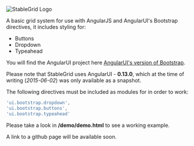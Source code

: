 ![StableGrid Logo](https://raw.githubusercontent.com/starbuck451/stablegrid/master/StableGridLogo.png)

A basic grid system for use with AngularJS and AngularUI's Bootstrap directives, it includes styling for:

* Buttons
* Dropdown
* Typeahead

You will find the AngularUI project here [AngularUI's version of Bootstrap](https://angular-ui.github.io/#ui-bootstrap).

Please note that StableGrid uses AngularUI - **0.13.0**, which at the time of writing (_2015-06-02_) was only available as a snapshot.

The following directives must be included as modules for in order to work:

```javascript
'ui.bootstrap.dropdown',
'ui.bootstrap.buttons',
'ui.bootstrap.typeahead'
```

Please take a look in **/demo/demo.html** to see a working example.

A link to a github page will be available soon.
